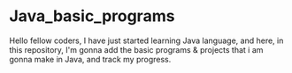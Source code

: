 # Java_basic_programs

Hello fellow coders, I have just started learning Java language, and here, in this repository, I'm gonna add the basic programs & projects that i am gonna make in Java, and track my progress. 
